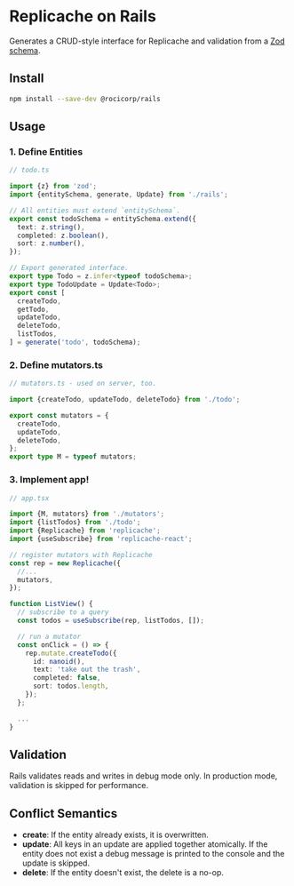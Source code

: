 # Replicache on Rails

Generates a CRUD-style interface for Replicache and validation from a [Zod schema](https://github.com/colinhacks/zod).

## Install

```bash
npm install --save-dev @rocicorp/rails
```

## Usage

### 1. Define Entities

```ts
// todo.ts

import {z} from 'zod';
import {entitySchema, generate, Update} from './rails';

// All entities must extend `entitySchema`.
export const todoSchema = entitySchema.extend({
  text: z.string(),
  completed: z.boolean(),
  sort: z.number(),
});

// Export generated interface.
export type Todo = z.infer<typeof todoSchema>;
export type TodoUpdate = Update<Todo>;
export const [
  createTodo,
  getTodo,
  updateTodo,
  deleteTodo,
  listTodos,
] = generate('todo', todoSchema);
```

### 2. Define mutators.ts

```ts
// mutators.ts - used on server, too.

import {createTodo, updateTodo, deleteTodo} from './todo';

export const mutators = {
  createTodo,
  updateTodo,
  deleteTodo,
};
export type M = typeof mutators;
```

### 3. Implement app!

```ts
// app.tsx

import {M, mutators} from './mutators';
import {listTodos} from './todo';
import {Replicache} from 'replicache';
import {useSubscribe} from 'replicache-react';

// register mutators with Replicache
const rep = new Replicache({
  //...
  mutators,
});

function ListView() {
  // subscribe to a query
  const todos = useSubscribe(rep, listTodos, []);

  // run a mutator
  const onClick = () => {
    rep.mutate.createTodo({
      id: nanoid(),
      text: 'take out the trash',
      completed: false,
      sort: todos.length,
    });
  };

  ...
}
```

## Validation

Rails validates reads and writes in debug mode only. In production mode, validation is skipped for performance.

## Conflict Semantics

* **create**: If the entity already exists, it is overwritten.
* **update**: All keys in an update are applied together atomically. If the entity does not exist a debug message is printed to the console and the update is skipped.
* **delete**: If the entity doesn't exist, the delete is a no-op.
